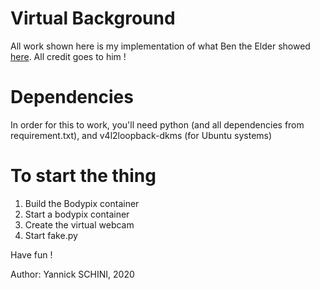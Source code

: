 # Virtual Background

All work shown here is my implementation of what Ben the Elder showed [here](https://elder.dev/posts/open-source-virtual-background/). All credit goes to him !

# Dependencies

In order for this to work, you'll need python (and all dependencies from requirement.txt), and v4l2loopback-dkms (for Ubuntu systems)

# To start the thing

1. Build the Bodypix container
2. Start a bodypix container
3. Create the virtual webcam
4. Start fake.py

Have fun !

Author: Yannick SCHINI, 2020
